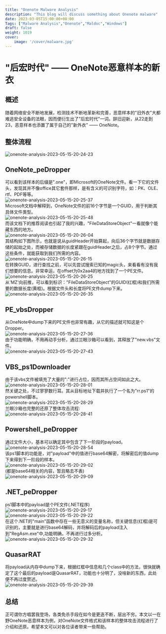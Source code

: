 ```yaml
---
title: "Onenote Malware Analysis"
description: "This blog will discuss something about Onenote malware"
date: 2023-03-05T15:00:00+08:00
Tags: ["Malware Analysis","Onenote","Maldoc","Windows"]
draft: false
weight: 1019
cover: 
    image: '/cover/malware.jpg'
---
```


# **"后宏时代" —— OneNote恶意样本的新衣**
## 概述  
随着网络安全不断地发展，检测技术不断地革新和完善，恶意样本的"旧外衣"大都难逃安全设备的法眼，因而便衍生出了"后宏时代"一词。辞旧迎新，从22走到23，恶意样本也添置了属于自己的"新外衣" —— OneNote。  
## 整体流程  
![onenote-analysis-2023-05-15-20-24-23](https://g0mx-picbed.oss-cn-beijing.aliyuncs.com/blogs/pictures/onenote-analysis-2023-05-15-20-24-23.png)  
## OneNote_peDropper  
可以看到该样本的后缀是".one"，即Microsoft的OneNote文件。看一下它的文件头，发现其并不像office其它套件那样，是有含义的可识别字符，如：PK、OLE、rtf、PDF等等。  
![onenote-analysis-2023-05-15-20-25-37](https://g0mx-picbed.oss-cn-beijing.aliyuncs.com/blogs/pictures/onenote-analysis-2023-05-15-20-25-37.png)  
Microsoft文档中解释到，OneNote文件的前16个字节是一个GUID，用于判断其具体文件类型。  
![onenote-analysis-2023-05-15-20-25-48](https://g0mx-picbed.oss-cn-beijing.aliyuncs.com/blogs/pictures/onenote-analysis-2023-05-15-20-25-48.png)  
而该文档下的推荐阅读也引起了我的兴趣，"FileDataStoreObject"一看就像个能藏东西的地方。  
![onenote-analysis-2023-05-15-20-26-04](https://g0mx-picbed.oss-cn-beijing.aliyuncs.com/blogs/pictures/onenote-analysis-2023-05-15-20-26-04.png)  
其结构如下图所示，也就是说从guidHeader开始算起，向后36个字节就是数据存储的起始之处，而被存储数据的长度紧跟在guidHeader之后，占8个字节。通过这些条件，就能获取到我们所需的内容。  
![onenote-analysis-2023-05-15-20-26-15](https://g0mx-picbed.oss-cn-beijing.aliyuncs.com/blogs/pictures/onenote-analysis-2023-05-15-20-26-15.png)  
在转换GUID，进行查找之前，可以先尝试搜索已知的magic头，来看看有没有我们想要的信息。非常幸运，在offset为0x2aa4的地方找到了一个PE文件。  
![onenote-analysis-2023-05-15-20-26-25](https://g0mx-picbed.oss-cn-beijing.aliyuncs.com/blogs/pictures/onenote-analysis-2023-05-15-20-26-25.png)  
从'MZ'向前推，可以看到标识："FileDataStoreObject"的GUID(红框)和我们所需要的数据长度(黄框)。根据文件头和长度将PE文件dump下来。  
![onenote-analysis-2023-05-15-20-26-35](https://g0mx-picbed.oss-cn-beijing.aliyuncs.com/blogs/pictures/onenote-analysis-2023-05-15-20-26-35.png)  
## PE_vbsDropper  
从OneNote中dump下来的PE文件也非常有趣，从它的描述就可知这是个Dropper。  
![onenote-analysis-2023-05-15-20-27-36](https://g0mx-picbed.oss-cn-beijing.aliyuncs.com/blogs/pictures/onenote-analysis-2023-05-15-20-27-36.png)  
由于功能明确，不用再动手分析，通过兰眼沙箱可以看到，其释放了"new.vbs"文件。  
![onenote-analysis-2023-05-15-20-27-43](https://g0mx-picbed.oss-cn-beijing.aliyuncs.com/blogs/pictures/onenote-analysis-2023-05-15-20-27-43.png)  
## VBS_ps1Downloader  
由于该vbs文件被填充了大量的":"进行占位，因而其所占空间如此之大。  
![onenote-analysis-2023-05-15-20-28-01](https://g0mx-picbed.oss-cn-beijing.aliyuncs.com/blogs/pictures/onenote-analysis-2023-05-15-20-28-01.png)  
然关键之处，不过寥寥数行耳。其从目标地址下载并执行了一个名为"rr.ps1"的powershell脚本。  
![onenote-analysis-2023-05-15-20-28-29](https://g0mx-picbed.oss-cn-beijing.aliyuncs.com/blogs/pictures/onenote-analysis-2023-05-15-20-28-29.png)    
兰眼沙箱也完整的还原了整体攻击流程:  
![onenote-analysis-2023-05-15-20-28-41](https://g0mx-picbed.oss-cn-beijing.aliyuncs.com/blogs/pictures/onenote-analysis-2023-05-15-20-28-41.png)  
## Powershell_peDropper  
通过文件大小，基本可以确定其中包含了下一阶段的payload。  
![onenote-analysis-2023-05-15-20-28-54](https://g0mx-picbed.oss-cn-beijing.aliyuncs.com/blogs/pictures/onenote-analysis-2023-05-15-20-28-54.png)  
该ps1脚本的功能是，对"payload"中的值进行base64解密，将解密后的值dump下来得到下一阶段的样本。  
![onenote-analysis-2023-05-15-20-29-02](https://g0mx-picbed.oss-cn-beijing.aliyuncs.com/blogs/pictures/onenote-analysis-2023-05-15-20-29-02.png)  
(都是base64相关的内容，暂且略去不表)  
![onenote-analysis-2023-05-15-20-29-09](https://g0mx-picbed.oss-cn-beijing.aliyuncs.com/blogs/pictures/onenote-analysis-2023-05-15-20-29-09.png)  
## .NET_peDropper  
ps1脚本中的payload是个PE文件(.NET程序)  
![onenote-analysis-2023-05-15-20-29-17](https://g0mx-picbed.oss-cn-beijing.aliyuncs.com/blogs/pictures/onenote-analysis-2023-05-15-20-29-17.png)  
![onenote-analysis-2023-05-15-20-29-22](https://g0mx-picbed.oss-cn-beijing.aliyuncs.com/blogs/pictures/onenote-analysis-2023-05-15-20-29-22.png)  
在这个.NET的"main"函数中存在一些无意义的变量名称，但关键信息(红框)是可识别的，主要就是进行base64解码，并将解码后的payload注入到"RegAsm.exe"中,功能明确，不再进行过多分析。  
![onenote-analysis-2023-05-15-20-29-32](https://g0mx-picbed.oss-cn-beijing.aliyuncs.com/blogs/pictures/onenote-analysis-2023-05-15-20-29-32.png)  
## QuasarRAT
将payload从内存中dump下来，根据红框中信息和几个class中的方法，很快就确定了这个最后的payload是QuasarRAT，功能也十分明了，没啥新的东西，此处便不再过度赘述。  
![onenote-analysis-2023-05-15-20-29-39](https://g0mx-picbed.oss-cn-beijing.aliyuncs.com/blogs/pictures/onenote-analysis-2023-05-15-20-29-39.png)  
## 总结  
正可谓你方唱罢我登场，各类免杀手段在如今是更迭不断，层出不穷。本文以一在野OneNote恶意样本为例，对OneNote文件格式和该样本的整体攻击流程进行了介绍和还原。希望本文可以对各位读者带来一些帮助。